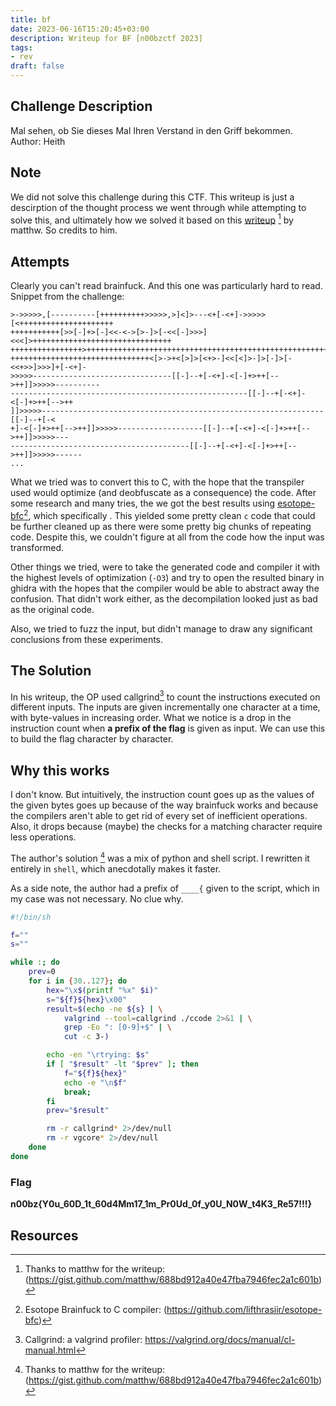 ```yaml
---
title: bf
date: 2023-06-16T15:20:45+03:00
description: Writeup for BF [n00bzctf 2023]
tags:
- rev
draft: false
---
```


## Challenge Description

Mal sehen, ob Sie dieses Mal Ihren Verstand in den Griff bekommen.  
Author: Heith

## Note

We did not solve this challenge during this CTF. This writeup is just a
descirption of the thought process we went through while attempting to solve
this, and ultimately how we solved it based on this
[writeup](https://gist.github.com/matthw/688bd912a40e47fba7946fec2a1c601b) [^1] by
matthw. So credits to him.

## Attempts

Clearly you can't read brainfuck. And this one was particularly hard to read.  
Snippet from the challenge:

```brainfuck
>->>>>>,[----------[++++++++++>>>>>,>]<]>---<+[-<+]->>>>>[<+++++++++++++++++++++
+++++++++++[>>[-]+>[-]<<-<->[>-]>[-<<[-]>>>]<<<]>+++++++++++++++++++++++++++++++
++++++++++++++++>+++++++++++++++++++++++++++++++++++++++++++++++++++++++++++++++
+++++++++++++++++++++++++++++++<[>->+<[>]>[<+>-]<<[<]>-]>[-]>[-<<+>>]>>>]+[-<+]-
>>>>>-------------------------------[[-]--+[-<+]-<[-]+>++[-->++]]>>>>>----------
-----------------------------------------------------[[-]--+[-<+]-<[-]+>++[-->++
]]>>>>>---------------------------------------------------------------[[-]--+[-<
+]-<[-]+>++[-->++]]>>>>>-------------------[[-]--+[-<+]-<[-]+>++[-->++]]>>>>>---
----------------------------------------[[-]--+[-<+]-<[-]+>++[-->++]]>>>>>------
...
```

What we tried was to convert this to C, with the hope that the transpiler used
would optimize (and deobfuscate as a consequence) the code. After some research
and many tries, the we got the best results using
[esotope-bfc](https://github.com/lifthrasiir/esotope-bfc)[^2], which specifically . This yielded some
pretty clean `c` code that could be further cleaned up as there were some
pretty big chunks of repeating code. Despite this, we couldn't figure at all
from the code how the input was transformed.

Other things we tried, were to take the generated code and compiler it with the
highest levels of optimization (`-O3`) and try to open the resulted binary in
ghidra with the hopes that the compiler would be able to abstract away the
confusion. That didn't work either, as the decompilation looked just as bad as
the original code.

Also, we tried to fuzz the input, but didn't manage to draw any significant
conclusions from these experiments.

## The Solution

In his writeup, the OP used callgrind[^3] to count the instructions executed on
different inputs. The inputs are given incrementally one character at a time,
with byte-values in increasing order. What we notice is a drop in the
instruction count when **a prefix of the flag** is given as input. We can use
this to build the flag character by character.

## Why this works

I don't know. But intuitively, the instruction count goes up as the values of
the given bytes goes up because of the way brainfuck works and because the
compilers aren't able to get rid of every set of inefficient operations. Also,
it drops because (maybe) the checks for a matching character require less
operations.

The author's solution [^1] was a mix of python and shell script. I rewritten it
entirely in `shell`, which anecdotally makes it faster.

As a side note, the author had a prefix of `____{` given to the script, which
in my case was not necessary. No clue why.

```sh
#!/bin/sh

f=""
s=""

while :; do
    prev=0
    for i in {30..127}; do
        hex="\x$(printf "%x" $i)"
        s="${f}${hex}\x00"
        result=$(echo -ne ${s} | \
            valgrind --tool=callgrind ./ccode 2>&1 | \
            grep -Eo ": [0-9]+$" | \
            cut -c 3-)

        echo -en "\rtrying: $s"
        if [ "$result" -lt "$prev" ]; then
            f="${f}${hex}"
            echo -e "\n$f"
            break;
        fi
        prev="$result"

        rm -r callgrind* 2>/dev/null
        rm -r vgcore* 2>/dev/null
    done
done
```

### Flag

**n00bz{Y0u_60D_1t_60d4Mm17_1m_Pr0Ud_0f_y0U_N0W_t4K3_Re57!!!}**

## Resources

[^1]: Thanks to matthw for the writeup: (https://gist.github.com/matthw/688bd912a40e47fba7946fec2a1c601b)
[^2]: Esotope Brainfuck to C compiler: (https://github.com/lifthrasiir/esotope-bfc)
[^3]: Callgrind: a valgrind profiler: https://valgrind.org/docs/manual/cl-manual.html

